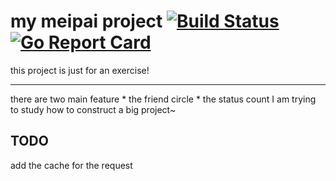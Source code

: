 # my meipai project [![Build Status](https://travis-ci.org/arthurkiller/my_mp.svg?branch=master)](https://travis-ci.org/arthurkiller/my_mp) [![Go Report Card](https://goreportcard.com/badge/github.com/arthurkiller/my_mp)](https://goreportcard.com/report/github.com/arthurkiller/my_mp)

this project is just for an exercise!

---
there are two main feature 
    * the friend circle
    * the status count
I am trying to study how to construct a big project~

## TODO
add the cache for the request
